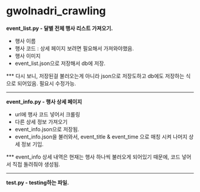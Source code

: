 # gwolnadri_crawling

**event_list.py - 달별 전체 행사 리스트 가져오기.**
  - 행사 이름
  - 행사 코드 : 상세 페이지 보려면 필요해서 가져와야했음.
  - 행사 이미지 
  - event_list.json으로 저장해서 db에 저장. 
 
*** 다시 보니, 저장된걸 불러오는게 아니라 json으로 저장도하고 db에도 저장하는 식으로 되어있음. 필요시 수정가능.

--- 

**event_info.py - 행사 상세 페이지**
  - url에 행사 코드 넣어서 크롤링
  - 다른 상세 정보 가져오기
 - event_info.json으로 저장됨.
 - event_info.json을 불러와서, event_title & event_time 으로 매칭 시켜 나머지 상세 정보 기입. 
 

*** event_info 상세 내역은 현재는 행사 하나씩 불러오게 되어있기 때문에, 코드 넣어서 직접 돌려줘야 생성됨. 

---

**test.py - testing하는 파일.**
